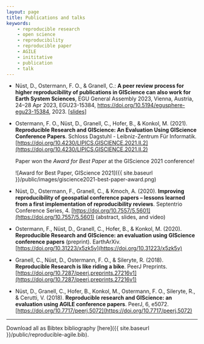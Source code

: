 ```yaml
---
layout: page
title: Publications and talks
keywords:
    - reproducible research
    - open science
    - reproducibility
    - reproducible paper
    - AGILE
    - inititative
    - publication
    - talk
---
```


<!-- https://citation.crosscite.org/ apa en-US -->
<!-- Don't forget to add the BibTex entry to the file public/reproducible-agile.bib -->

- Nüst, D., Ostermann, F. O., & Granell, C.: **A peer review process for higher reproducibility of publications in GIScience can also work for Earth System Sciences**, EGU General Assembly 2023, Vienna, Austria, 24–28 Apr 2023, EGU23-15384, <https://doi.org/10.5194/egusphere-egu23-15384>, 2023. [[slides](https://bit.ly/peer-review-process-ess)]

- Ostermann, F. O., Nüst, D., Granell, C., Hofer, B., & Konkol, M. (2021). **Reproducible Research and GIScience: An Evaluation Using GIScience Conference Papers**. Schloss Dagstuhl - Leibniz-Zentrum Für Informatik. [https://doi.org/10.4230/LIPICS.GISCIENCE.2021.II.2](https://doi.org/10.4230/LIPICS.GISCIENCE.2021.II.2)
  
  Paper won the _Award for Best Paper_ at the GIScience 2021 conference!

  ![Award for Best Paper, GIScience 2021]({{ site.baseurl }}/public/images/giscience2021-best-paper-award.png)

- Nüst, D., Ostermann, F., Granell, C., & Kmoch, A. (2020). **Improving reproducibility of geospatial conference papers – lessons learned from a first implementation of reproducibility reviews**. Septentrio Conference Series, 4. [https://doi.org/10.7557/5.5601](https://doi.org/10.7557/5.5601) (abstract, slides, and video)
- Ostermann, F., Nüst, D., Granell, C., Hofer, B., & Konkol, M. (2020). **Reproducible Research and GIScience: an evaluation using GIScience conference papers** (preprint). EarthArXiv. [https://doi.org/10.31223/x5zk5v](https://doi.org/10.31223/x5zk5v)
- Granell, C., Nüst, D., Ostermann, F. O., & Sileryte, R. (2018). **Reproducible Research is like riding a bike**. PeerJ Preprints. [https://doi.org/10.7287/peerj.preprints.27216v1](https://doi.org/10.7287/peerj.preprints.27216v1)
- Nüst, D., Granell, C., Hofer, B., Konkol, M., Ostermann, F. O., Sileryte, R., & Cerutti, V. (2018). **Reproducible research and GIScience: an evaluation using AGILE conference papers**. PeerJ, 6, e5072. [https://doi.org/10.7717/peerj.5072](https://doi.org/10.7717/peerj.5072)

------

Download all as Bibtex bibliography [here]({{ site.baseurl }}/public/reproducible-agile.bib).
